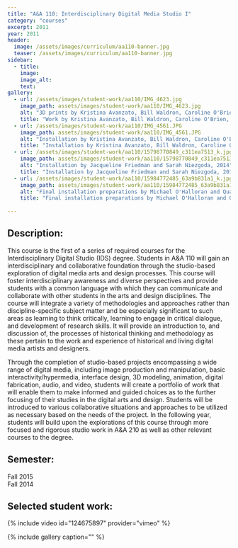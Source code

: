 ```yaml
---
title: "A&A 110: Interdisciplinary Digital Media Studio I"
category: "courses"
excerpt: 2011
year: 2011
header:
  image: /assets/images/curriculum/aa110-banner.jpg
  teaser: /assets/images/curriculum/aa110-banner.jpg
sidebar:
  - title:
    image:
    image_alt:
    text:
gallery:
  - url: /assets/images/student-work/aa110/IMG_4623.jpg
    image_path: assets/images/student-work/aa110/IMG_4623.jpg
    alt: "3D prints by Kristina Avanzato, Bill Waldron, Caroline O'Brien, 2014"
    title: "Work by Kristina Avanzato, Bill Waldron, Caroline O'Brien, 2014"
  - url: /assets/images/student-work/aa110/IMG_4561.JPG
    image_path: assets/images/student-work/aa110/IMG_4561.JPG
    alt: "Installation by Kristina Avanzato, Bill Waldron, Caroline O'Brien, 2014"
    title: "Installation by Kristina Avanzato, Bill Waldron, Caroline O'Brien, 2014"
  - url: /assets/images/student-work/aa110/15798770849_c311ea7513_k.jpg
    image_path: assets/images/student-work/aa110/15798770849_c311ea7513_k.jpg
    alt: "Installation by Jacqueline Friedman and Sarah Niezgoda, 2014"
    title: "Installation by Jacqueline Friedman and Sarah Niezgoda, 2014"
  - url: /assets/images/student-work/aa110/15984772485_63a9b831a1_k.jpg
    image_path: assets/images/student-work/aa110/15984772485_63a9b831a1_k.jpg
    alt: "Final installation preparations by Michael O'Halloran and Quan Edwards, 2014"
    title: "Final installation preparations by Michael O'Halloran and Quan Edwards, 2014"
    
---
```

## Description:

This course is the first of a series of required courses for the Interdisciplinary Digital Studio (IDS) degree. Students in A&A 110 will gain an interdisciplinary and collaborative foundation through the studio-based exploration of digital media arts and design processes. This course will foster interdisciplinary awareness and diverse perspectives and provide students with a common language with which they can communicate and collaborate with other students in the arts and design disciplines. The course will integrate a variety of methodologies and approaches rather than discipline-specific subject matter and be especially significant to such areas as learning to think critically, learning to engage in critical dialogue, and development of research skills. It will provide an introduction to, and discussion of, the processes of historical thinking and methodology as these pertain to the work and experience of historical and living digital media artists and designers.

Through the completion of studio-based projects encompassing a wide range of digital media, including image production and manipulation, basic interactivity/hypermedia, interface design, 3D modeling, animation, digital fabrication, audio, and video, students will create a portfolio of work that will enable them to make informed and guided choices as to the further focusing of their studies in the digital arts and design. Students will be introduced to various collaborative situations and approaches to be utilized as necessary based on the needs of the project. In the following year, students will build upon the explorations of this course through more focused and rigorous studio work in A&A 210 as well as other relevant courses to the degree.

## Semester:
Fall 2015  
Fall 2014

## Selected student work:

{% include video id="124675897" provider="vimeo" %}

{% include gallery caption="" %}